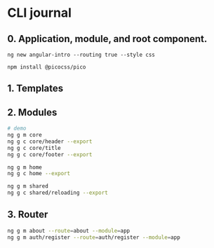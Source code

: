 # CLI journal

## 0. Application, module, and root component.

```
ng new angular-intro --routing true --style css

npm install @picocss/pico

```

## 1. Templates

## 2. Modules

```bash
# demo
ng g m core
ng g c core/header --export
ng g c core/title
ng g c core/footer --export

ng g m home
ng g c home --export

ng g m shared
ng g c shared/reloading --export
```

## 3. Router

```bash
ng g m about --route=about --module=app
ng g m auth/register --route=auth/register --module=app
```
